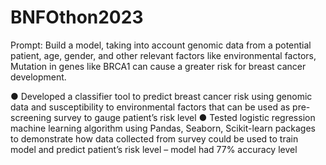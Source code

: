 # BNFOthon2023
Prompt: Build a model, taking into account genomic data from a potential patient, age, gender, and other relevant factors like environmental factors,  Mutation in genes like BRCA1 can cause a greater risk for breast cancer development. 

●	Developed a classifier tool to predict breast cancer risk using genomic data and susceptibility to environmental factors that can be used as pre-screening survey to gauge patient’s risk level
●	Tested logistic regression machine learning algorithm using Pandas, Seaborn, Scikit-learn packages to demonstrate how data collected from survey could be used to train model and predict patient’s risk level – model had 77% accuracy level

